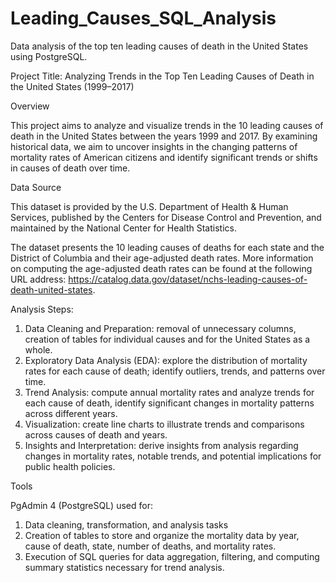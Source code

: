 # Leading_Causes_SQL_Analysis
Data analysis of the top ten leading causes of death in the United States using PostgreSQL.

Project Title: Analyzing Trends in the Top Ten Leading Causes of Death in the United States (1999–2017)

Overview

This project aims to analyze and visualize trends in the 10 leading causes of death in the United States between the years 1999 and 2017. By examining historical data, we aim to uncover insights in the changing patterns of mortality rates of American citizens and identify significant trends or shifts in causes of death over time.

Data Source

This dataset is provided by the U.S. Department of Health & Human Services, published by the Centers for Disease Control and Prevention, and maintained by the National Center for Health Statistics. 

The dataset presents the 10 leading causes of deaths for each state and the District of Columbia and their age-adjusted death rates. More information on computing the age-adjusted death rates can be found at the following URL address: https://catalog.data.gov/dataset/nchs-leading-causes-of-death-united-states.

Analysis Steps:
1. Data Cleaning and Preparation: removal of unnecessary columns, creation of tables for individual causes and for the United States as a whole.
2. Exploratory Data Analysis (EDA): explore the distribution of mortality rates for each cause of death; identify outliers, trends, and patterns over time.
3. Trend Analysis: compute annual mortality rates and analyze trends for each cause of death, identify significant changes in mortality patterns across different years.
4. Visualization: create line charts to illustrate trends and comparisons across causes of death and years.
5. Insights and Interpretation: derive insights from analysis regarding changes in mortality rates, notable trends, and potential implications for public health policies.

Tools

PgAdmin 4 (PostgreSQL) used for:
1. Data cleaning, transformation, and analysis tasks
2. Creation of tables to store and organize the mortality data by year, cause of death, state, number of deaths, and mortality rates.
3. Execution of SQL queries for data aggregation, filtering, and computing summary statistics necessary for trend analysis.
